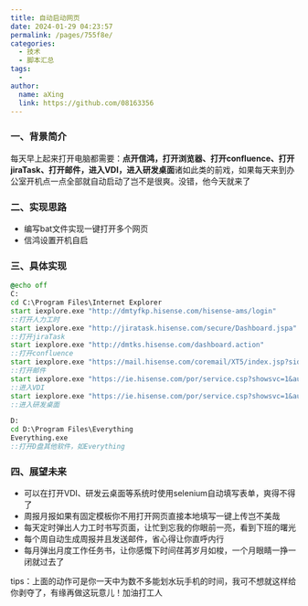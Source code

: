 ```yaml
---
title: 自动启动网页
date: 2024-01-29 04:23:57
permalink: /pages/755f8e/
categories:
  - 技术
  - 脚本汇总
tags:
  - 
author: 
  name: aXing
  link: https://github.com/08163356
---
```








### 一、背景简介

每天早上起来打开电脑都需要：**点开信鸿，打开浏览器、打开confluence、打开jiraTask、打开邮件，进入VDI，进入研发桌面**诸如此类的前戏，如果每天来到办公室开机点一点全部就自动启动了岂不是很爽。没错，他今天就来了

### 二、实现思路

- 编写bat文件实现一键打开多个网页
- 信鸿设置开机自启

### 三、具体实现
<!-- more -->

```bat
@echo off
C:
cd C:\Program Files\Internet Explorer
start iexplore.exe "http://dmtyfkp.hisense.com/hisense-ams/login"
::打开人力工时
start iexplore.exe "http://jiratask.hisense.com/secure/Dashboard.jspa"
::打开jiraTask
start iexplore.exe "http://dmtks.hisense.com/dashboard.action"
::打开confluence
start iexplore.exe "https://mail.hisense.com/coremail/XT5/index.jsp?sid=BAyCFXvvkKvSUSStCGvvoXwqPJrnKeGa#mail.list|{"fid":1}"
::打开邮件
start iexplore.exe "https://ie.hisense.com/por/service.csp?showsvc=1&autoOpen=1&rnd=aihdlejbmnk"
::进入VDI
start iexplore.exe "https://ie.hisense.com/por/service.csp?showsvc=1&autoOpen=1&rnd=aihdlejbmnk"
::进入研发桌面

D:
cd D:\Program Files\Everything
Everything.exe
::打开D盘其他软件，如Everything
```

### 四、展望未来

- 可以在打开VDI、研发云桌面等系统时使用selenium自动填写表单，爽得不得了
- 周报月报如果有固定模板你不用打开网页直接本地填写一键上传岂不美哉
- 每天定时弹出人力工时书写页面，让忙到忘我的你眼前一亮，看到下班的曙光
- 每个周自动生成周报并且发送邮件，省心得让你直呼内行
- 每月弹出月度工作任务书，让你感慨下时间荏苒岁月如梭，一个月眼睛一挣一闭就过去了

tips：上面的动作可是你一天中为数不多能划水玩手机的时间，我可不想就这样给你剥夺了，有缘再做这玩意儿！加油打工人

